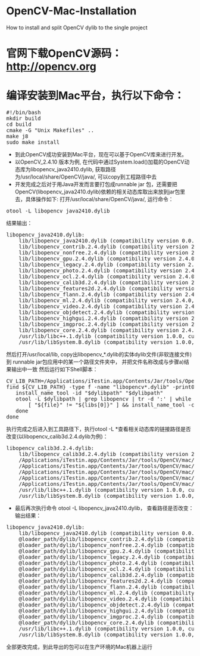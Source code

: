 # OpenCV-Mac-Installation
How to install and split OpenCV dylib to the single project

# 官网下载OpenCV源码： http://opencv.org
# 编译安装到Mac平台，执行以下命令：
<pre>
#!/bin/bash
mkdir build
cd build
cmake -G "Unix Makefiles" ..
make j8
sudo make install
</pre>
* 到此OpenCV成功安装到Mac平台，现在可以基于OpenCV库来进行开发。 
* 以OpenCV_2.4.10 版本为例, 在代码中通过System.load()加载的OpenCV动态库为libopencv_java2410.dylib, 
获取路径为/usr/local/share/OpenCV/java/, 可以copy到工程路径中去
* 开发完成之后对于用Java开发而言要打包成runnable jar 包，还需要把OpenCV(libopencv_java2410.dylib)依赖的相关动态库取出来放到jar包里去，具体操作如下:
打开/usr/local/share/OpenCV/java/, 运行命令：
<pre>otool -L libopencv_java2410.dylib</pre>
  结果输出：
<pre>
libopencv_java2410.dylib:
	lib/libopencv_java2410.dylib (compatibility version 0.0.0, current version 0.0.0)
	lib/libopencv_contrib.2.4.dylib (compatibility version 2.4.0, current version 2.4.10)
	lib/libopencv_nonfree.2.4.dylib (compatibility version 2.4.0, current version 2.4.10)
	lib/libopencv_gpu.2.4.dylib (compatibility version 2.4.0, current version 2.4.10)
	lib/libopencv_legacy.2.4.dylib (compatibility version 2.4.0, current version 2.4.10)
	lib/libopencv_photo.2.4.dylib (compatibility version 2.4.0, current version 2.4.10)
	lib/libopencv_ocl.2.4.dylib (compatibility version 2.4.0, current version 2.4.10)
	lib/libopencv_calib3d.2.4.dylib (compatibility version 2.4.0, current version 2.4.10)
	lib/libopencv_features2d.2.4.dylib (compatibility version 2.4.0, current version 2.4.10)
	lib/libopencv_flann.2.4.dylib (compatibility version 2.4.0, current version 2.4.10)
	lib/libopencv_ml.2.4.dylib (compatibility version 2.4.0, current version 2.4.10)
	lib/libopencv_video.2.4.dylib (compatibility version 2.4.0, current version 2.4.10)
	lib/libopencv_objdetect.2.4.dylib (compatibility version 2.4.0, current version 2.4.10)
	lib/libopencv_highgui.2.4.dylib (compatibility version 2.4.0, current version 2.4.10)
	lib/libopencv_imgproc.2.4.dylib (compatibility version 2.4.0, current version 2.4.10)
	lib/libopencv_core.2.4.dylib (compatibility version 2.4.0, current version 2.4.10)
	/usr/lib/libc++.1.dylib (compatibility version 1.0.0, current version 120.0.0)
	/usr/lib/libSystem.B.dylib (compatibility version 1.0.0, current version 1213.0.0)
</pre>
然后打开/usr/local/lib, copy出libopencv_*.dylib的实体dylib文件(非软连接文件)到 runnable jar包应用中的某一个路径文件夹中， 并把文件名称改成与步骤a)结果输出中一致
 然后运行如下Shell脚本：
<pre>
CV_LIB_PATH=/Applications/iTestin.app/Contents/Jar/tools/OpenCV/mac/dylib
find ${CV_LIB_PATH} -type f -name "libopencv*.dylib" -print0 | while IFS="" read -r -d "" dylibpath; do
   install_name_tool -id "$dylibpath" "$dylibpath"
   otool -L $dylibpath | grep libopencv | tr -d ':' | while read -a libs ; do
       [ "${file}" != "${libs[0]}" ] && install_name_tool -change ${libs[0]} ${CV_LIB_PATH}/`basename ${libs[0]}` $dylibpath
   done
done
</pre>
执行完成之后进入到工具路径下，执行otool -L *查看相关动态库的链接路径是否改变(以libopencv_calib3d.2.4.dylib为例)：
<pre>
libopencv_calib3d.2.4.dylib:
	lib/libopencv_calib3d.2.4.dylib (compatibility version 2.4.0, current version 2.4.10)
	/Applications/iTestin.app/Contents/Jar/tools/OpenCV/mac/dylib/libopencv_features2d.2.4.dylib (compatibility version 2.4.0, current version 2.4.10)
	/Applications/iTestin.app/Contents/Jar/tools/OpenCV/mac/dylib/libopencv_flann.2.4.dylib (compatibility version 2.4.0, current version 2.4.10)
	/Applications/iTestin.app/Contents/Jar/tools/OpenCV/mac/dylib/libopencv_highgui.2.4.dylib (compatibility version 2.4.0, current version 2.4.10)
	/Applications/iTestin.app/Contents/Jar/tools/OpenCV/mac/dylib/libopencv_imgproc.2.4.dylib (compatibility version 2.4.0, current version 2.4.10)
	/Applications/iTestin.app/Contents/Jar/tools/OpenCV/mac/dylib/libopencv_core.2.4.dylib (compatibility version 2.4.0, current version 2.4.10)
	/usr/lib/libc++.1.dylib (compatibility version 1.0.0, current version 120.0.0)
	/usr/lib/libSystem.B.dylib (compatibility version 1.0.0, current version 1213.0.0)
</pre>
* 最后再次执行命令 otool -L libopencv_java2410.dylib， 查看路径是否改变： 输出结果：
<pre>
libopencv_java2410.dylib:
	lib/libopencv_java2410.dylib (compatibility version 0.0.0, current version 0.0.0)
	@loader_path/dylib/libopencv_contrib.2.4.dylib (compatibility version 2.4.0, current version 2.4.10)
	@loader_path/dylib/libopencv_nonfree.2.4.dylib (compatibility version 2.4.0, current version 2.4.10)
	@loader_path/dylib/libopencv_gpu.2.4.dylib (compatibility version 2.4.0, current version 2.4.10)
	@loader_path/dylib/libopencv_legacy.2.4.dylib (compatibility version 2.4.0, current version 2.4.10)
	@loader_path/dylib/libopencv_photo.2.4.dylib (compatibility version 2.4.0, current version 2.4.10)
	@loader_path/dylib/libopencv_ocl.2.4.dylib (compatibility version 2.4.0, current version 2.4.10)
	@loader_path/dylib/libopencv_calib3d.2.4.dylib (compatibility version 2.4.0, current version 2.4.10)
	@loader_path/dylib/libopencv_features2d.2.4.dylib (compatibility version 2.4.0, current version 2.4.10)
	@loader_path/dylib/libopencv_flann.2.4.dylib (compatibility version 2.4.0, current version 2.4.10)
	@loader_path/dylib/libopencv_ml.2.4.dylib (compatibility version 2.4.0, current version 2.4.10)
	@loader_path/dylib/libopencv_video.2.4.dylib (compatibility version 2.4.0, current version 2.4.10)
	@loader_path/dylib/libopencv_objdetect.2.4.dylib (compatibility version 2.4.0, current version 2.4.10)
	@loader_path/dylib/libopencv_highgui.2.4.dylib (compatibility version 2.4.0, current version 2.4.10)
	@loader_path/dylib/libopencv_imgproc.2.4.dylib (compatibility version 2.4.0, current version 2.4.10)
	@loader_path/dylib/libopencv_core.2.4.dylib (compatibility version 2.4.0, current version 2.4.10)
	/usr/lib/libc++.1.dylib (compatibility version 1.0.0, current version 120.0.0)
	/usr/lib/libSystem.B.dylib (compatibility version 1.0.0, current version 1213.0.0)
</pre>
全部更改完成，到此导出的包可以在生产环境的Mac机器上运行
